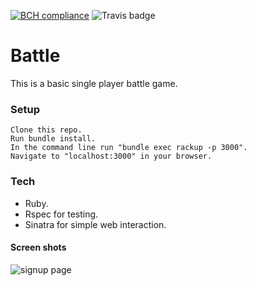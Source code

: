 [![BCH compliance](https://bettercodehub.com/edge/badge/motri/Battle?branch=master)](https://bettercodehub.com/)
![Travis badge](https://travis-ci.org/motri/Battle.svg?branch=master)
# Battle
This is a basic single player battle game.

### Setup
```
Clone this repo.
Run bundle install.
In the command line run "bundle exec rackup -p 3000".
Navigate to "localhost:3000" in your browser.
```

### Tech
* Ruby.
* Rspec for testing.
* Sinatra for simple web interaction.


####                                                Screen shots
![signup page](https://www.imageupload.co.uk/images/2017/06/13/ScreenShot2017-06-13at09.54.07.png)
